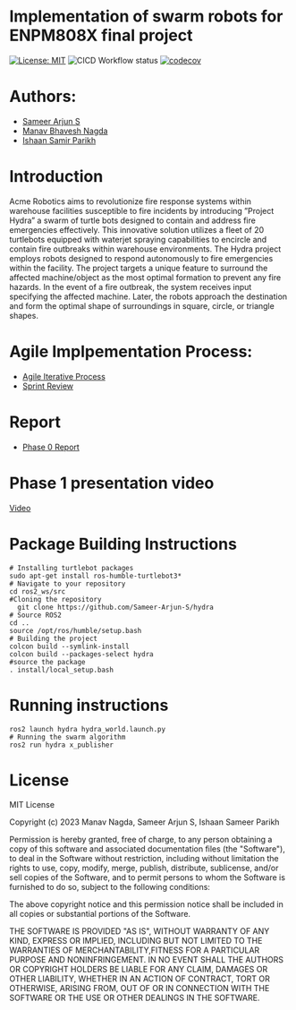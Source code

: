 # Implementation of swarm robots for ENPM808X final project
[![License: MIT](https://img.shields.io/badge/License-MIT-red.svg)](https://opensource.org/licenses/MIT)
![CICD Workflow status](https://github.com/Sameer-Arjun-S/hydra/actions/workflows/cmake.yml/badge.svg)
[![codecov](https://codecov.io/gh/Sameer-Arjun-S/hydra/branch/development/graph/badge.svg)](https://codecov.io/gh/Sameer-Arjun-S/hydra)


# Authors:
- [Sameer Arjun S](https://github.com/Sameer-Arjun-S) 
- [Manav Bhavesh Nagda](https://github.com/mvboiii)
- [Ishaan Samir Parikh](https://github.com/Ishaan1810)


# Introduction
Acme Robotics aims to revolutionize fire response systems within warehouse facilities susceptible to
fire incidents by introducing ”Project Hydra” a swarm of turtle bots designed to contain
and address fire emergencies effectively. This innovative solution utilizes a fleet of 20 turtlebots equipped with
waterjet spraying capabilities to encircle and contain fire outbreaks within warehouse environments.
The Hydra project employs robots designed to respond autonomously to fire emergencies
within the facility. The project targets a unique feature to surround the affected machine/object as
the most optimal formation to prevent any fire hazards. In the event of a fire outbreak, the system
receives input specifying the affected machine. Later, the robots approach the destination and form
the optimal shape of surroundings in square, circle, or triangle shapes.

# Agile Implpementation Process:
- [Agile Iterative Process](https://docs.google.com/spreadsheets/d/1kNnjrfgtdtyvd8Hb7R8aV4-XI82XxSHm4BPfusI4Z_g/edit#gid=1106376998)
- [Sprint Review](https://docs.google.com/document/d/1fweS0_-lTLAzGLIpkdcCDKc-3AHm12xAb0H6oILBxqQ/edit)

# Report
- [Phase 0 Report](https://github.com/Sameer-Arjun-S/hydra/blob/development_branch/Phase%200%20Report.pdf)

# Phase 1 presentation video
[Video](https://drive.google.com/drive/folders/1NMGBkv37AdHuSnkcF0G6__kuWJ8FNRUv?usp=drive_link)


# Package Building Instructions
```
# Installing turtlebot packages
sudo apt-get install ros-humble-turtlebot3*
# Navigate to your repository
cd ros2_ws/src
#Cloning the repository
  git clone https://github.com/Sameer-Arjun-S/hydra
# Source ROS2
cd ..
source /opt/ros/humble/setup.bash
# Building the project
colcon build --symlink-install
colcon build --packages-select hydra
#source the package
. install/local_setup.bash
```

# Running instructions
```
ros2 launch hydra hydra_world.launch.py
# Running the swarm algorithm
ros2 run hydra x_publisher
```

# License
MIT License

Copyright (c) 2023 Manav Nagda, Sameer Arjun S, Ishaan Sameer Parikh 

Permission is hereby granted, free of charge, to any person obtaining a copy of this software and associated documentation files (the "Software"), to deal in the Software without restriction, including without limitation the rights to use, copy, modify, merge, publish, distribute, sublicense, and/or sell copies of the Software, and to permit persons to whom the Software is furnished to do so, subject to the following conditions:

The above copyright notice and this permission notice shall be included in all copies or substantial portions of the Software.

THE SOFTWARE IS PROVIDED "AS IS", WITHOUT WARRANTY OF ANY KIND, EXPRESS OR IMPLIED, INCLUDING BUT NOT LIMITED TO THE WARRANTIES OF MERCHANTABILITY,FITNESS FOR A PARTICULAR PURPOSE AND NONINFRINGEMENT. IN NO EVENT SHALL THE AUTHORS OR COPYRIGHT HOLDERS BE LIABLE FOR ANY CLAIM, DAMAGES OR OTHER LIABILITY, WHETHER IN AN ACTION OF CONTRACT, TORT OR OTHERWISE, ARISING FROM, OUT OF OR IN CONNECTION WITH THE SOFTWARE OR THE USE OR OTHER DEALINGS IN THE SOFTWARE.
